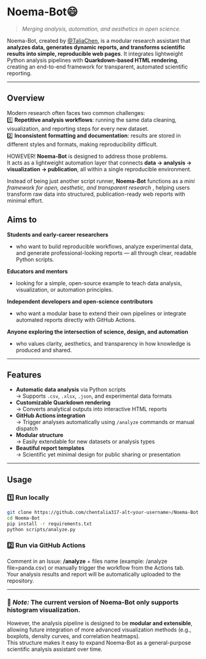 # Noema-Bot😄

> *Merging analysis, automation, and aesthetics in open science.*

Noema-Bot, created by [@TaliaChen](https://github.com/chentalia317-alt), is a modular research assistant that **analyzes data, generates dynamic reports, and transforms scientific results into simple, reproducible web pages**.
It integrates lightweight Python analysis pipelines with **Quarkdown-based HTML rendering**, creating an end-to-end framework for transparent, automated scientific reporting.

---

## Overview

Modern research often faces two common challenges:  
1️⃣ **Repetitive analysis workflows**: running the same data cleaning, visualization, and reporting steps for every new dataset.  
2️⃣ **Inconsistent formatting and documentation**: results are stored in different styles and formats, making reproducibility difficult.  

HOWEVER! **Noema-Bot** is designed to address those problems.  
It acts as a lightweight automation layer that connects **data → analysis → visualization → publication**, all within a single reproducible environment.  

Instead of being just another script runner, **Noema-Bot** functions as a *mini framework for open, aesthetic, and transparent research* , helping users transform raw data into structured, publication-ready web reports with minimal effort.


## Aims to

**Students and early-career researchers**  
- who want to build reproducible workflows, analyze experimental data, and generate professional-looking reports — all through clear, readable Python scripts.

**Educators and mentors**  
- looking for a simple, open-source example to teach data analysis, visualization, or automation principles.

**Independent developers and open-science contributors**  
- who want a modular base to extend their own pipelines or integrate automated reports directly with GitHub Actions.

**Anyone exploring the intersection of science, design, and automation**  
- who values clarity, aesthetics, and transparency in how knowledge is produced and shared.


---

## Features

- **Automatic data analysis** via Python scripts  
  → Supports `.csv`, `.xlsx`, `.json`, and experimental data formats  
- **Customizable Quarkdown rendering**  
  → Converts analytical outputs into interactive HTML reports  
- **GitHub Actions integration**  
  → Trigger analyses automatically using `/analyze` commands or manual dispatch  
- **Modular structure**  
  → Easily extendable for new datasets or analysis types  
- **Beautiful report templates**  
  → Scientific yet minimal design for public sharing or presentation  

---

## Usage

### 1️⃣ Run locally
```bash
git clone https://github.com/chentalia317-alt<your-username>/Noema-Bot.git
cd Noema-Bot
pip install -r requirements.txt
python scripts/analyze.py
```


### 2️⃣ Run via GitHub Actions
Comment in an Issue:
**/analyze** + files name (example: /analyze file=panda.csv) or manually trigger the workflow from the Actions tab.
<br>
Your analysis results and report will be automatically uploaded to the repository.

---

### 🧩 *Note:* The current version of **Noema-Bot** only supports **histogram visualization**.  
However, the analysis pipeline is designed to be **modular and extensible**, allowing future integration of more advanced visualization methods (e.g., boxplots, density curves, and correlation heatmaps).  
This structure makes it easy to expand Noema-Bot as a general-purpose scientific analysis assistant over time.


